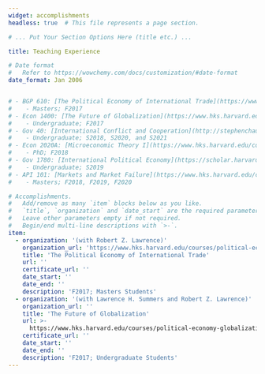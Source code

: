 ```yaml
---
widget: accomplishments
headless: true  # This file represents a page section.

# ... Put Your Section Options Here (title etc.) ...

title: Teaching Experience

# Date format
#   Refer to https://wowchemy.com/docs/customization/#date-format
date_format: Jan 2006


# - BGP 610: [The Political Economy of International Trade](https://www.hks.harvard.edu/courses/political-economy-trade) (with Robert Z. Lawrence) 
#    - Masters; F2017
# - Econ 1400: [The Future of Globalization](https://www.hks.harvard.edu/courses/political-economy-globalization) (with Robert Z. Lawrence and Lawrence H. Summers) 
#    - Undergraduate; F2017
# - Gov 40: [International Conflict and Cooperation](http://stephenchaudoin.com/Gov40_2020.pdf) (with Dustin Tingley and Stephen Chaudoin) 
#    - Undergraduate; S2018, S2020, and S2021
# - Econ 2020A: [Microeconomic Theory I](https://www.hks.harvard.edu/courses/microeconomic-theory-i) (with Maciej Kotowski)
#    - PhD; F2018
# - Gov 1780: [International Political Economy](https://scholar.harvard.edu/jfrieden/classes/gov-1780-international-political-economy) (with Jeffry Frieden)
#    - Undergraduate; S2019
# - API 101: [Markets and Market Failure](https://www.hks.harvard.edu/courses/resources-incentives-and-choices-i-markets-and-market-failures) (with Pinar Dogan, Janina Matuszeski, David Ellwood, and Marcella Alsan) 
#    - Masters; F2018, F2019, F2020 

# Accomplishments.
#   Add/remove as many `item` blocks below as you like.
#   `title`, `organization` and `date_start` are the required parameters.
#   Leave other parameters empty if not required.
#   Begin/end multi-line descriptions with `>-`.
item:
  - organization: '(with Robert Z. Lawrence)'
    organization_url: 'https://www.hks.harvard.edu/courses/political-economy-trade'
    title: 'The Political Economy of International Trade'
    url: ''
    certificate_url: ''
    date_start: ''
    date_end: ''
    description: 'F2017; Masters Students'
  - organization: '(with Lawrence H. Summers and Robert Z. Lawrence)'
    organization_url: ''
    title: 'The Future of Globalization'
    url: >-
      https://www.hks.harvard.edu/courses/political-economy-globalization
    certificate_url: ''
    date_start: ''
    date_end: ''
    description: 'F2017; Undergraduate Students'
---
```

